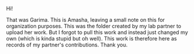 Hi!

That was Garima. This is Amasha, leaving a small note on this for organization purposes. This was the folder created by my lab partner to upload her work. But I forgot to pull this work and instead just changed my own (which is kinda stupid but oh well). This work is therefore here as records of my partner's contributions. Thank you. 
